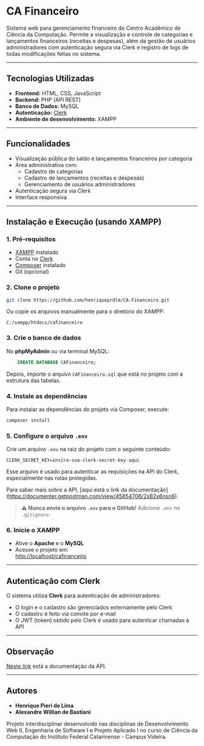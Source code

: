 # CA Financeiro

Sistema web para gerenciamento financeiro do Centro Acadêmico de Ciência da Computação.
Permite a visualização e controle de categorias e lançamentos financeiros (receitas e despesas), além da gestão de usuários administradores com autenticação segura via Clerk e registro de logs de todas modificações feitas no sistema.

---

## Tecnologias Utilizadas

- **Frontend:** HTML, CSS, JavaScript
- **Backend:** PHP (API REST)
- **Banco de Dados:** MySQL
- **Autenticação:** [Clerk](https://clerk.dev/)
- **Ambiente de desenvolvimento:** XAMPP

---

## Funcionalidades

- Visualização pública do saldo e lançamentos financeiros por categoria
- Área administrativa com:
  - Cadastro de categorias
  - Cadastro de lançamentos (receitas e despesas)
  - Gerenciamento de usuários administradores
- Autenticação segura via Clerk
- Interface responsiva

---

## Instalação e Execução (usando XAMPP)

### 1. Pré-requisitos

- [XAMPP](https://www.apachefriends.org/index.html) instalado
- Conta no [Clerk](https://clerk.dev)
- [Composer](https://getcomposer.org/) instalado
- Git (opcional)

### 2. Clone o projeto

```bash
git clone https://github.com/henriqueprdlm/CA-Financeiro.git
```

Ou copie os arquivos manualmente para o diretório do XAMPP:

```
C:/xampp/htdocs/cafinanceiro
```

### 3. Crie o banco de dados

No **phpMyAdmin** ou via terminal MySQL:

```sql
    CREATE DATABASE CAFinanceiro;
```

Depois, importe o arquivo `CAFinanceiro.sql` que está no projeto com a estrutura das tabelas.

### 4. Instale as dependências

Para instalar as dependências do projeto via Composer, execute:

```bash
composer install
```

### 5. Configure o arquivo `.env`

Crie um arquivo `.env` na raiz do projeto com o seguinte conteúdo:

```env
CLERK_SECRET_KEY=insira-sua-clerk-secret-key-aqui
```

Esse arquivo é usado para autenticar as requisições na API do Clerk, especialmente nas rotas protegidas.

Para saber mais sobre a API, [aqui está o link da documentação] (https://documenter.getpostman.com/view/45854706/2sB2x6nsn6).

> **⚠️ Nunca envie o arquivo `.env` para o GitHub!** Adicione `.env` no `.gitignore`.

### 6. Inicie o XAMPP

- Ative o **Apache** e o **MySQL**
- Acesse o projeto em:  
  [http://localhost/cafinanceiro](http://localhost/cafinanceiro)

---

## Autenticação com Clerk

O sistema utiliza **Clerk** para autenticação de administradores:

- O login e o cadastro são gerenciados externamente pelo Clerk
- O cadastro é feito via convite por e-mail
- O JWT (token) obtido pelo Clerk é usado para autenticar chamadas à API

---

## Observação

[Neste link](https://documenter.getpostman.com/view/45854706/2sB2x6nsn6) está a documentação da API.

---

## Autores

- **Henrique Pieri de Lima**
- **Alexandre Willian de Bastiani**

Projeto interdisciplinar desenvolvido nas disciplinas de Desenvolvimento Web II, Engenharia de Software I e Projeto Aplicado I no curso de Ciência da Computação do Instituto Federal Catarinense - Campus Videira.
